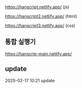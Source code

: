 https://hanscript.netlify.app/ (js)

https://hanscript2.netlify.app/ (html)

https://hanscript3.netlify.app/ (css)

## 통합 실행기
https://hanscrip-main.netlify.app/

## update

2025-02-17 10:21 update
